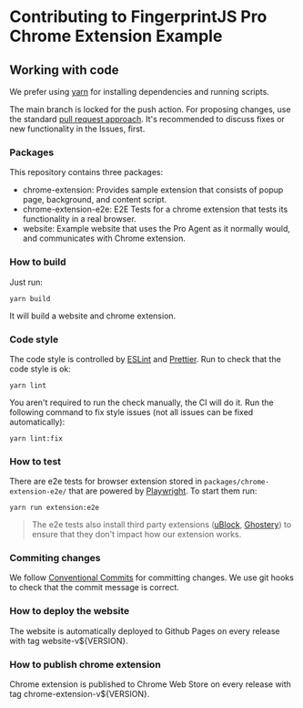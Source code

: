 # Contributing to FingerprintJS Pro Chrome Extension Example

## Working with code

We prefer using [yarn](https://yarnpkg.com/) for installing dependencies and running scripts.

The main branch is locked for the push action. For proposing changes, use the standard [pull request approach](https://docs.github.com/en/pull-requests/collaborating-with-pull-requests/proposing-changes-to-your-work-with-pull-requests/creating-a-pull-request). It's recommended to discuss fixes or new functionality in the Issues, first.

### Packages

This repository contains three packages:

* chrome-extension: Provides sample extension that consists of popup page, background, and content script.
* chrome-extension-e2e: E2E Tests for a chrome extension that tests its functionality in a real browser.
* website: Example website that uses the Pro Agent as it normally would, and communicates with Chrome extension.

### How to build
Just run:
```shell
yarn build
```
It will build a website and chrome extension.

### Code style

The code style is controlled by [ESLint](https://eslint.org/) and [Prettier](https://prettier.io/). Run to check that the code style is ok:
```shell
yarn lint
```

You aren't required to run the check manually, the CI will do it. Run the following command to fix style issues (not all issues can be fixed automatically):
```shell
yarn lint:fix
```

### How to test
There are e2e tests for browser extension stored in `packages/chrome-extension-e2e/` that are powered by [Playwright](https://playwright.dev/).
To start them run:
```shell
yarn run extension:e2e
```
> The e2e tests also install third party extensions ([uBlock](https://chrome.google.com/webstore/detail/ublock-origin/cjpalhdlnbpafiamejdnhcphjbkeiagm?hl=en), [Ghostery](https://chrome.google.com/webstore/detail/ghostery-%E2%80%93-privacy-ad-blo/mlomiejdfkolichcflejclcbmpeaniij?hl=en)) to ensure that they don't impact how our extension works.

### Commiting changes
We follow [Conventional Commits](https://conventionalcommits.org/) for committing changes. We use git hooks to check that the commit message is correct.

### How to deploy the website
The website is automatically deployed to Github Pages on every release with tag website-v${VERSION}.

### How to publish chrome extension

Chrome extension is published to Chrome Web Store on every release with tag chrome-extension-v${VERSION}.
